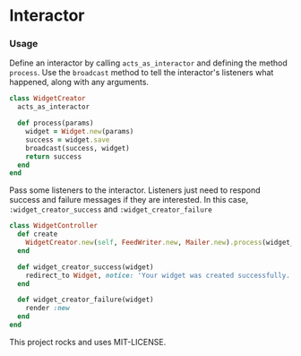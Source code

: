 # Interactor

### Usage

Define an interactor by calling `acts_as_interactor` and defining the method `process`. Use the `broadcast` method to tell the interactor's listeners what happened, along with any arguments.

```ruby
class WidgetCreator
  acts_as_interactor

  def process(params)
    widget = Widget.new(params)
    success = widget.save
    broadcast(success, widget)
    return success
  end
end
```

Pass some listeners to the interactor. Listeners just need to respond success and failure messages if they are interested. In this case, `:widget_creator_success` and `:widget_creator_failure`

```ruby
class WidgetController
  def create
    WidgetCreator.new(self, FeedWriter.new, Mailer.new).process(widget_params)
  end

  def widget_creator_success(widget)
    redirect_to Widget, notice: 'Your widget was created successfully.'
  end

  def widget_creator_failure(widget)
    render :new
  end
end
```

This project rocks and uses MIT-LICENSE.
